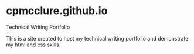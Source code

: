 # cpmcclure.github.io
Technical Writing Portfolio

This is a site created to host my technical writing portfolio and demonstrate my html and css skills.
